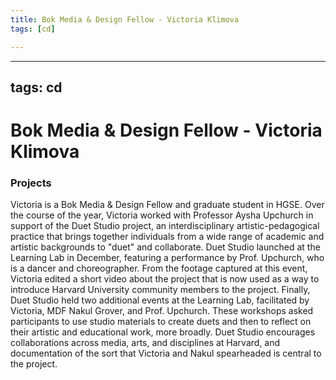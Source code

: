 ```yaml
---
title: Bok Media & Design Fellow - Victoria Klimova
tags: [cd]

---
```


---
tags: cd
---
# Bok Media & Design Fellow - Victoria Klimova


### Projects
Victoria is a Bok Media & Design Fellow and graduate student in HGSE. Over the course of the year, Victoria worked with Professor Aysha Upchurch in support of the Duet Studio project, an interdisciplinary artistic-pedagogical practice that brings together individuals from a wide range of academic and artistic backgrounds to "duet" and collaborate. Duet Studio  launched at the Learning Lab in December, featuring a performance by Prof. Upchurch, who is a dancer and choreographer. From the footage captured at this event, Victoria edited a short video about the project that is now used as a way to introduce Harvard University community members to the project. Finally, Duet Studio held two additional events at the Learning Lab, facilitated by Victoria, MDF Nakul Grover, and Prof. Upchurch. These workshops asked participants to use studio materials to create duets and then to reflect on their artistic and educational work, more broadly. Duet Studio encourages collaborations across media, arts, and disciplines at Harvard, and documentation of the sort that Victoria and Nakul spearheaded is central to the project.